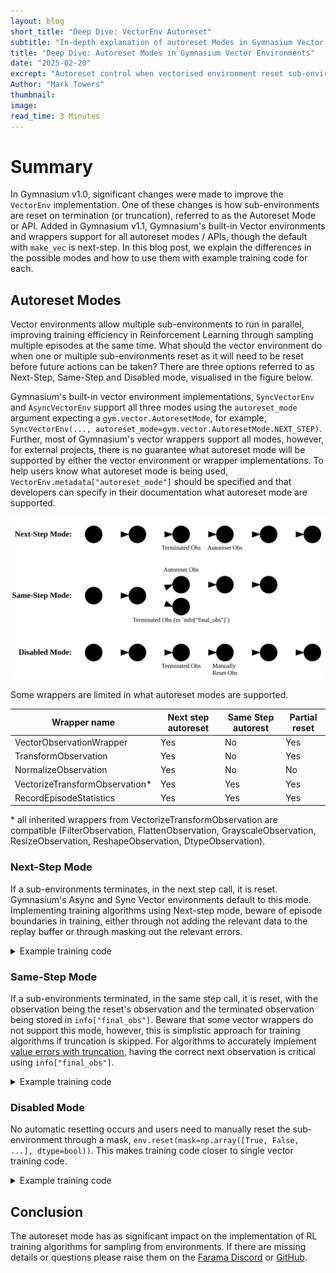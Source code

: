 ```yaml
---
layout: blog
short_title: "Deep Dive: VectorEnv Autoreset"
subtitle: "In-depth explanation of autoreset Modes in Gymnasium Vector Environments"
title: "Deep Dive: Autoreset Modes in Gymnasium Vector Environments"
date: "2025-02-20"
excrept: "Autoreset control when vectorised environment reset sub-environments on terminations or truncations. Gymnasium offers three options, for which, we present descriptions and examples for each."
Author: "Mark Towers"
thumbnail:
image:
read_time: 3 Minutes
---
```


# Summary

In Gymnasium v1.0, significant changes were made to improve the `VectorEnv` implementation. One of these changes is how sub-environments are reset on termination (or truncation), referred to as the Autoreset Mode or API. Added in Gymnasium v1.1, Gymnasium's built-in Vector environments and wrappers support for all autoreset modes / APIs, though the default with `make_vec` is next-step. In this blog post, we explain the differences in the possible modes and how to use them with example training code for each.

## Autoreset Modes

Vector environments allow multiple sub-environments to run in parallel, improving training efficiency in Reinforcement Learning through sampling multiple episodes at the same time. What should the vector environment do when one or multiple sub-environments reset as it will need to be reset before future actions can be taken? There are three options referred to as Next-Step, Same-Step and Disabled mode, visualised in the figure below.

Gymnasium's built-in vector environment implementations, `SyncVectorEnv` and `AsyncVectorEnv` support all three modes using the `autoreset_mode` argument expecting a `gym.vector.AutoresetMode`, for example, `SyncVectorEnv(..., autoreset_mode=gym.vector.AutoresetMode.NEXT_STEP)`. Further, most of Gymnasium's vector wrappers support all modes, however, for external projects, there is no guarantee what autoreset mode will be supported by either the vector environment or wrapper implementations. To help users know what autoreset mode is being used, `VectorEnv.metadata["autoreset_mode"]` should be specified and that developers can specify in their documentation what autoreset mode are supported.

![Flowchart diagram representing the different autoreset modes](media/autoreset-modes.svg)

Some wrappers are limited in what autoreset modes are supported.

| Wrapper name                   | Next step autoreset | Same Step autorest | Partial reset |
|--------------------------------|---------------------|--------------------|---------------|
| VectorObservationWrapper       | Yes                 | No                 | Yes           |
| TransformObservation           | Yes                 | No                 | Yes           |
| NormalizeObservation           | Yes                 | No                 | No            |
| VectorizeTransformObservation* | Yes                 | Yes                | Yes           |
| RecordEpisodeStatistics        | Yes                 | Yes                | Yes           |

\* all inherited wrappers from VectorizeTransformObservation are compatible (FilterObservation, FlattenObservation, GrayscaleObservation, ResizeObservation, ReshapeObservation, DtypeObservation).

### Next-Step Mode
If a sub-environments terminates, in the next step call, it is reset. Gymnasium's Async and Sync Vector environments default to this mode. Implementing training algorithms using Next-step mode, beware of episode boundaries in training, either through not adding the relevant data to the replay buffer or through masking out the relevant errors.

<details>
<summary>Example training code</summary>

```python
import gymnasium as gym
from collections import deque

# Initialize environment and buffer
envs = gym.make_vec("CartPole-v1", num_envs=2, vector_kwargs={"autoreset_mode": gym.vector.AutoresetMode.SAME_STEP})
replay_buffer = deque(maxlen=100)

observations, _ = envs.reset()
while True:   # Training loop
    actions = policy(observations)
    next_observations, rewards, terminated, truncated, infos = envs.step(actions)

    # Add to replay buffer
    for i in range(envs.num_envs):
        # Get actual next observation
        if terminated[i] or truncated[i]:
            actual_next_obs = infos["final_obs"][i]
        else:
            actual_next_obs = next_observations[i]

        replay_buffer.append((observations[i], actions[i], rewards[i], terminated[i], actual_next_obs))

    observations = next_observations  # Update observation
```
</details>

### Same-Step Mode
If a sub-environments terminated, in the same step call, it is reset, with the observation being the reset's observation and the terminated observation being stored in `info["final_obs"]`. Beware that some vector wrappers do not support this mode, however, this is simplistic approach for training algorithms if truncation is skipped. For algorithms to accurately implement [value errors with truncation](https://farama.org/Gymnasium-Terminated-Truncated-Step-API), having the correct next observation is critical using `info["final_obs"]`.

<details>
<summary>Example training code</summary>

```python
import gymnasium as gym
import numpy as np
from collections import deque

# Initialize environment, buffer and episode_start
 envs = gym.make_vec("CartPole-v1", num_envs=2, autoreset_mode=gym.vector.AutoresetMode.NEXT_STEP)
 replay_buffer = deque(maxlen=100)
 episode_start = np.zeros(envs.num_envs, dtype=bool)

 observations, _ = envs.reset()
 while True:   # Training loop
     actions = policy(observations)
     next_observations, rewards, terminations, truncations, infos = envs.step(actions)

     # Add to replay buffer
     for i in range(envs.num_envs):
         if not episode_start[i]:
             replay_buffer.append((observations[i], actions[i], rewards[i], terminations[i], next_observations[i]))

     # update observation and if episode starts
     observations = next_observations
     episode_start = np.logical_or(terminations, truncations)
```
</details>

### Disabled Mode
No automatic resetting occurs and users need to manually reset the sub-environment through a mask, `env.reset(mask=np.array([True, False, ...], dtype=bool))`. This makes training code closer to single vector training code.

<details>
<summary>Example training code</summary>

```python
import gymnasium as gym
import numpy as np
from collections import deque

# Initialize environment, buffer and episode_start
envs = gym.make_vec("CartPole-v1", num_envs=2, autoreset_mode=gym.vector.AutoresetMode.DISABLED)
replay_buffer = deque(maxlen=100)

observations, _ = envs.reset()
while True:   # Training loop
    actions = policy(observations)
    next_observations, rewards, terminations, truncations, infos = envs.step(actions)

    # Add to replay buffer
    for i in range(envs.num_envs):
        replay_buffer.append((observations[i], actions[i], rewards[i], terminations[i], next_observations[i]))

    # update observation
    autoreset = np.logical_or(terminations, truncations)
    if np.any(autoreset):
        observations = envs.reset(mask=autoreset)
    else:
        observations = next_observations
```
</details>

## Conclusion
The autoreset mode has as significant impact on the implementation of RL training algorithms for sampling from environments. If there are missing details or questions please raise them on the [Farama Discord](https://discord.gg/bnJ6kubTg6) or [GitHub](https://github.com/farama-Foundation/gymnasium).
